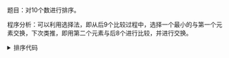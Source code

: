 题目：对10个数进行排序。

程序分析：可以利用选择法，即从后9个比较过程中，选择一个最小的与第一个元素交换，下次类推，即用第二个元素与后8个进行比较，并进行交换。

<details>

<summary>
排序代码
</summary>

```python
if __name__ == "__main__":
    N = 10
    # input data
    print ('请输入10个数字:\n')
    l = []
    for i in range(N):
        l.append(int(input('输入一个数字:\n')))
    print
    for i in range(N):
        print (l[i])
    print

    # 排列10个数字
    for i in range(N - 1):
        min = i
        for j in range(i + 1,N):
            if l[min] > l[j]:min = j
        l[i],l[min] = l[min],l[i]
    print ('排列之后：')
    for i in range(N):
        print (l[i])
```

</details>